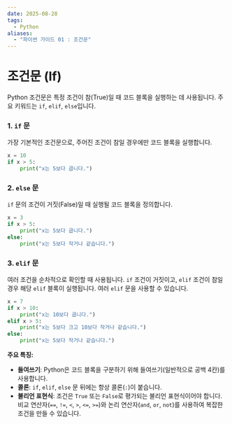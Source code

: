 ```yaml
---
date: 2025-08-28
tags:
  - Python
aliases:
  - "파이썬 가이드 01 : 조건문"
---
```


# 조건문 (If)

Python 조건문은 특정 조건이 참(True)일 때 코드 블록을 실행하는 데 사용됩니다. 주요 키워드는 `if`, `elif`, `else`입니다.

### 1. `if` 문
가장 기본적인 조건문으로, 주어진 조건이 참일 경우에만 코드 블록을 실행합니다.

```python
x = 10
if x > 5:
    print("x는 5보다 큽니다.")
```

### 2. `else` 문
`if` 문의 조건이 거짓(False)일 때 실행될 코드 블록을 정의합니다.

```python
x = 3
if x > 5:
    print("x는 5보다 큽니다.")
else:
    print("x는 5보다 작거나 같습니다.")
```

### 3. `elif` 문
여러 조건을 순차적으로 확인할 때 사용됩니다. `if` 조건이 거짓이고, `elif` 조건이 참일 경우 해당 `elif` 블록이 실행됩니다. 여러 `elif` 문을 사용할 수 있습니다.

```python
x = 7
if x > 10:
    print("x는 10보다 큽니다.")
elif x > 5:
    print("x는 5보다 크고 10보다 작거나 같습니다.")
else:
    print("x는 5보다 작거나 같습니다.")
```

**주요 특징:**

*   **들여쓰기**: Python은 코드 블록을 구분하기 위해 들여쓰기(일반적으로 공백 4칸)를 사용합니다.
*   **콜론**: `if`, `elif`, `else` 문 뒤에는 항상 콜론(`:`)이 붙습니다.
*   **불리언 표현식**: 조건은 `True` 또는 `False`로 평가되는 불리언 표현식이어야 합니다. 비교 연산자(`==`, `!=`, `<`, `>`, `<=`, `>=`)와 논리 연산자(`and`, `or`, `not`)를 사용하여 복잡한 조건을 만들 수 있습니다.
